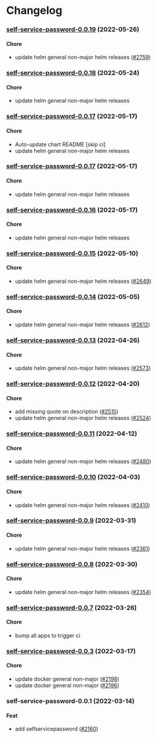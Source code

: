 # Changelog<br>


<a name="self-service-password-0.0.19"></a>
### [self-service-password-0.0.19](https://github.com/truecharts/apps/compare/self-service-password-0.0.18...self-service-password-0.0.19) (2022-05-26)

#### Chore

* update helm general non-major helm releases ([#2759](https://github.com/truecharts/apps/issues/2759))



<a name="self-service-password-0.0.18"></a>
### [self-service-password-0.0.18](https://github.com/truecharts/apps/compare/self-service-password-0.0.17...self-service-password-0.0.18) (2022-05-24)

#### Chore

* update helm general non-major helm releases



<a name="self-service-password-0.0.17"></a>
### [self-service-password-0.0.17](https://github.com/truecharts/apps/compare/self-service-password-0.0.16...self-service-password-0.0.17) (2022-05-17)

#### Chore

* Auto-update chart README [skip ci]
* update helm general non-major helm releases



<a name="self-service-password-0.0.17"></a>
### [self-service-password-0.0.17](https://github.com/truecharts/apps/compare/self-service-password-0.0.16...self-service-password-0.0.17) (2022-05-17)

#### Chore

* update helm general non-major helm releases



<a name="self-service-password-0.0.16"></a>
### [self-service-password-0.0.16](https://github.com/truecharts/apps/compare/self-service-password-0.0.15...self-service-password-0.0.16) (2022-05-17)

#### Chore

* update helm general non-major helm releases



<a name="self-service-password-0.0.15"></a>
### [self-service-password-0.0.15](https://github.com/truecharts/apps/compare/self-service-password-0.0.14...self-service-password-0.0.15) (2022-05-10)

#### Chore

* update helm general non-major helm releases ([#2649](https://github.com/truecharts/apps/issues/2649))



<a name="self-service-password-0.0.14"></a>
### [self-service-password-0.0.14](https://github.com/truecharts/apps/compare/self-service-password-0.0.13...self-service-password-0.0.14) (2022-05-05)

#### Chore

* update helm general non-major helm releases ([#2612](https://github.com/truecharts/apps/issues/2612))



<a name="self-service-password-0.0.13"></a>
### [self-service-password-0.0.13](https://github.com/truecharts/apps/compare/self-service-password-0.0.12...self-service-password-0.0.13) (2022-04-26)

#### Chore

* update helm general non-major helm releases ([#2573](https://github.com/truecharts/apps/issues/2573))



<a name="self-service-password-0.0.12"></a>
### [self-service-password-0.0.12](https://github.com/truecharts/apps/compare/self-service-password-0.0.11...self-service-password-0.0.12) (2022-04-20)

#### Chore

* add missing quote on description ([#2515](https://github.com/truecharts/apps/issues/2515))
* update helm general non-major helm releases ([#2524](https://github.com/truecharts/apps/issues/2524))



<a name="self-service-password-0.0.11"></a>
### [self-service-password-0.0.11](https://github.com/truecharts/apps/compare/self-service-password-0.0.10...self-service-password-0.0.11) (2022-04-12)

#### Chore

* update helm general non-major helm releases ([#2480](https://github.com/truecharts/apps/issues/2480))



<a name="self-service-password-0.0.10"></a>
### [self-service-password-0.0.10](https://github.com/truecharts/apps/compare/self-service-password-0.0.9...self-service-password-0.0.10) (2022-04-03)

#### Chore

* update helm general non-major helm releases ([#2410](https://github.com/truecharts/apps/issues/2410))



<a name="self-service-password-0.0.9"></a>
### [self-service-password-0.0.9](https://github.com/truecharts/apps/compare/self-service-password-0.0.8...self-service-password-0.0.9) (2022-03-31)

#### Chore

* update helm general non-major helm releases ([#2361](https://github.com/truecharts/apps/issues/2361))



<a name="self-service-password-0.0.8"></a>
### [self-service-password-0.0.8](https://github.com/truecharts/apps/compare/self-service-password-0.0.7...self-service-password-0.0.8) (2022-03-30)

#### Chore

* update helm general non-major helm releases ([#2354](https://github.com/truecharts/apps/issues/2354))



<a name="self-service-password-0.0.7"></a>
### [self-service-password-0.0.7](https://github.com/truecharts/apps/compare/self-service-password-0.0.6...self-service-password-0.0.7) (2022-03-26)

#### Chore

* bump all apps to trigger ci



<a name="self-service-password-0.0.3"></a>
### [self-service-password-0.0.3](https://github.com/truecharts/apps/compare/self-service-password-0.0.2...self-service-password-0.0.3) (2022-03-17)

#### Chore

* update docker general non-major ([#2198](https://github.com/truecharts/apps/issues/2198))
* update docker general non-major ([#2196](https://github.com/truecharts/apps/issues/2196))



<a name="self-service-password-0.0.1"></a>
### self-service-password-0.0.1 (2022-03-14)

#### Feat

* add selfservicepassword ([#2160](https://github.com/truecharts/apps/issues/2160))
